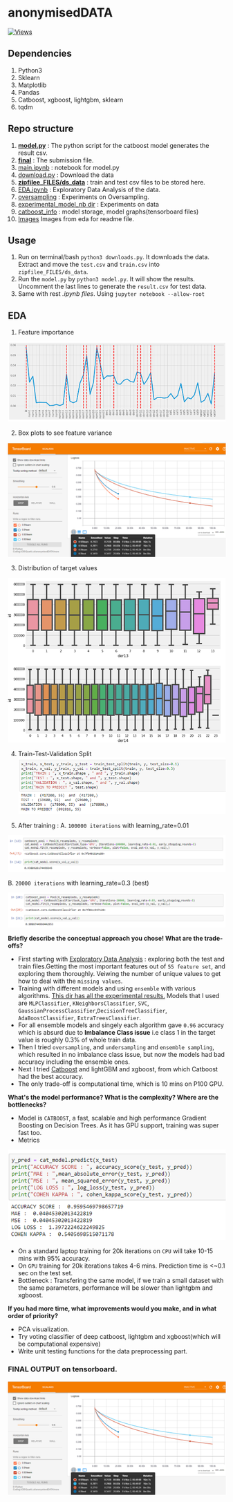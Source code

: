 # anonymisedDATA
[![Views](http://hits.dwyl.iof/ASH1998/anonymisedDATA.svg)](http://github.com/ASH1998/anonymisedDATA)

## Dependencies
1. Python3
2. Sklearn
3. Matplotlib
4. Pandas
5. Catboost, xgboost, lightgbm, sklearn
6. tqdm

## Repo structure
1. **[model.py](https://github.com/ASH1998/anonymisedDATA/blob/master/model.py)** : The python script for the catboost model generates the result csv.
2. **[final](https://github.com/ASH1998/anonymisedDATA/blob/master/finalsub.csv)** : The submission file.
3. [main.ipynb](https://github.com/ASH1998/anonymisedDATA/blob/master/main.ipynb) : notebook for model.py
4. [download.py](https://github.com/ASH1998/anonymisedDATA/blob/master/download.py) : Download the data
5. **[zipfilee_FILES/ds_data](https://github.com/ASH1998/anonymisedDATA/tree/master/zipfilee_FILES/ds_data)** : train and test csv files to be stored here.
6. [EDA.ipynb](https://github.com/ASH1998/anonymisedDATA/blob/master/EDA.ipynb) : Exploratory Data Analysis of the data.
7. [oversampling](https://github.com/ASH1998/anonymisedDATA/blob/master/oversampling.ipynb) : Experiments on Oversampling.
8. [experimental_model_nb dir](https://github.com/ASH1998/anonymisedDATA/tree/master/experimental_models_nb) : Experiments on data
9. [catboost_info](https://github.com/ASH1998/anonymisedDATA/tree/master/catboost_info) : model storage, model graphs(tensorboard files)
10. [Images](https://github.com/ASH1998/anonymisedDATA/tree/master/images) Images from eda for readme file.
 

## Usage
1. Run on terminal/bash `python3 downloads.py`. It downloads the data. Extract and move the `test.csv` and `train.csv` into `zipfilee_FILES/ds_data`.
2. Run the `model.py` by `python3 model.py`. It will show the results. Uncomment the last lines to generate the `result.csv` for test data.
3. Same with rest *.ipynb files*. Using `jupyter notebook --allow-root` 


## EDA
1. Feature importance

![import](https://github.com/ASH1998/anonymisedDATA/blob/master/images/importance.PNG)

2. Box plots to see feature variance

![finalboard](https://github.com/ASH1998/anonymisedDATA/blob/master/images/final.PNG)

3. Distribution of target values

![val](https://github.com/ASH1998/anonymisedDATA/blob/master/images/der.PNG)

4. Train-Test-Validation Split
![split](https://github.com/ASH1998/anonymisedDATA/blob/master/images/tt.PNG)

5. After training :
 A. `100000 iterations` with learning_rate=0.01
 
 ![100](https://github.com/ASH1998/anonymisedDATA/blob/master/images/100k.PNG)
 
 B. `20000 iterations` with learning_rate=0.3 (best)
 
 ![20](https://github.com/ASH1998/anonymisedDATA/blob/master/images/20k.PNG)

**Briefly describe the conceptual approach you chose! What are the trade-offs?**
  * First starting with [Exploratory Data Analysis](https://github.com/ASH1998/anonymisedDATA/blob/master/EDA.ipynb) : exploring both the test and train files.Getting the most important features out of `55 feature set`, and exploring them thoroughly. Veiwing the number of unique values to get how to deal with the `missing values`.
  * Training with different models and using `ensemble` with various algorithms. [This dir has all the experimental results.](https://github.com/ASH1998/anonymisedDATA/tree/master/experimental_models_nb) Models that I used are `MLPClassifier`, `KNeighborsClassifier`, `SVC`, `GaussianProcessClassifier`,`DecisionTreeClassifier`,  `AdaBoostClassifier`, `ExtraTreesClassifier`.
  * For all ensemble models and singely each algorithm gave `0.96` accuracy which is absurd due to  **Imbalance Class issue** i.e class 1 in the target value is roughly 0.3% of whole train data.
  * Then I tried `oversampling`, and `undersampling` and `ensemble sampling`, which resulted in no imbalance class issue, but now the models had bad accuracy including the ensemble ones.
  * Next I tried [Catboost](https://github.com/catboost/catboost) and lightGBM and xgboost, from which Catboost had the best accuracy.
  * The only trade-off is computational time, which is 10 mins on P100 GPU.
  
  **What's the model performance? What is the complexity? Where are the bottlenecks?**
  * Model is `CATBOOST`, a fast, scalable and high performance Gradient Boosting on Decision Trees. As it has GPU support, training was super fast too.
  * Metrics
  
  ![met](https://github.com/ASH1998/anonymisedDATA/blob/master/images/met.PNG)
  * On a standard laptop training for 20k iterations on `CPU` will take 10-15 mins with 95% accuracy.
  * On `GPU` training for 20k iterations takes 4-6 mins. Prediction time is <~0.1 sec on the test set.
  * Bottleneck : Transfering the same model, if we train a small dataset with the same parameters, performance will be slower than lightgbm and xgboost.
  


**If you had more time, what improvements would you make, and in what order of priority?**
  * PCA visualization.
  * Try voting classifier of deep catboost, lightgbm and xgboost(which will be computational expensive)
  * Write unit testing functions for the data preprocessing part.


### FINAL OUTPUT on tensorboard.
![der](https://github.com/ASH1998/anonymisedDATA/blob/master/images/final.PNG)
